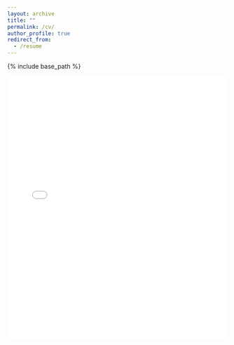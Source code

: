 ```yaml
---
layout: archive
title: ""
permalink: /cv/
author_profile: true
redirect_from:
  - /resume
---
```


{% include base_path %}

<iframe src="/files/resume.pdf" width="100%" height="600px" style="border: none;"></iframe> 